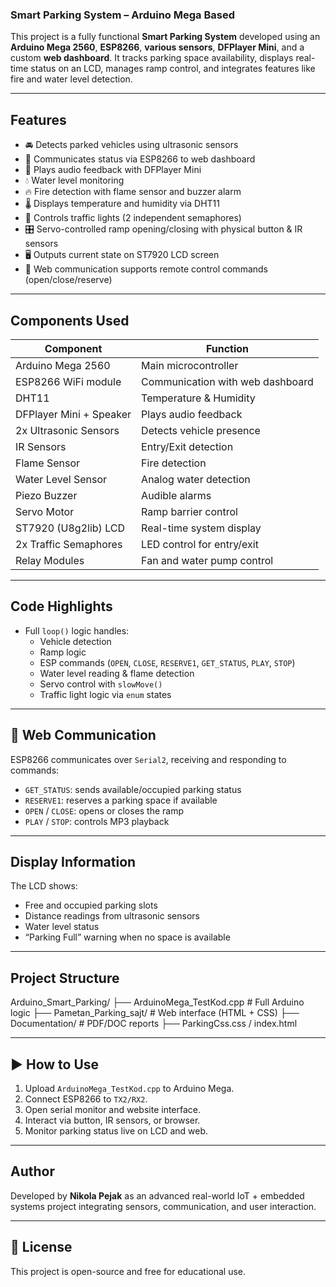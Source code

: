 ### Smart Parking System – Arduino Mega Based ###

This project is a fully functional **Smart Parking System** developed using an **Arduino Mega 2560**, **ESP8266**, **various sensors**, **DFPlayer Mini**, and a custom **web dashboard**. It tracks parking space availability, displays real-time status on an LCD, manages ramp control, and integrates features like fire and water level detection.

-----------------------------------------------------------------------------

## Features ##

- 🚘 Detects parked vehicles using ultrasonic sensors
- 📡 Communicates status via ESP8266 to web dashboard
- 🎵 Plays audio feedback with DFPlayer Mini
- 💧 Water level monitoring
- 🔥 Fire detection with flame sensor and buzzer alarm
- 🌡️ Displays temperature and humidity via DHT11
- 🚦 Controls traffic lights (2 independent semaphores)
- 🎛️ Servo-controlled ramp opening/closing with physical button & IR sensors
- 🖥️ Outputs current state on ST7920 LCD screen
- 🔄 Web communication supports remote control commands (open/close/reserve)

-----------------------------------------------------------------------------

## Components Used ## 

| Component              | Function                              |
|------------------------|---------------------------------------|
| Arduino Mega 2560      | Main microcontroller                  |
| ESP8266 WiFi module    | Communication with web dashboard      |
| DHT11                  | Temperature & Humidity                |
| DFPlayer Mini + Speaker| Plays audio feedback                  |
| 2x Ultrasonic Sensors  | Detects vehicle presence              |
| IR Sensors             | Entry/Exit detection                  |
| Flame Sensor           | Fire detection                        |
| Water Level Sensor     | Analog water detection                |
| Piezo Buzzer           | Audible alarms                        |
| Servo Motor            | Ramp barrier control                  |
| ST7920 (U8g2lib) LCD   | Real-time system display              |
| 2x Traffic Semaphores  | LED control for entry/exit            |
| Relay Modules          | Fan and water pump control            |

---

## Code Highlights ##

- Full `loop()` logic handles:
  - Vehicle detection
  - Ramp logic
  - ESP commands (`OPEN`, `CLOSE`, `RESERVE1`, `GET_STATUS`, `PLAY`, `STOP`)
  - Water level reading & flame detection
  - Servo control with `slowMove()`
  - Traffic light logic via `enum` states

---

## 📡 Web Communication

ESP8266 communicates over `Serial2`, receiving and responding to commands:
- `GET_STATUS`: sends available/occupied parking status
- `RESERVE1`: reserves a parking space if available
- `OPEN` / `CLOSE`: opens or closes the ramp
- `PLAY` / `STOP`: controls MP3 playback

---

## Display Information ##

The LCD shows:
- Free and occupied parking slots
- Distance readings from ultrasonic sensors
- Water level status
- “Parking Full” warning when no space is available

---

## Project Structure ##
Arduino_Smart_Parking/
├── ArduinoMega_TestKod.cpp # Full Arduino logic
├── Pametan_Parking_sajt/ # Web interface (HTML + CSS)
├── Documentation/ # PDF/DOC reports
├── ParkingCss.css / index.html


---

## ▶️ How to Use

1. Upload `ArduinoMega_TestKod.cpp` to Arduino Mega.
2. Connect ESP8266 to `TX2/RX2`.
3. Open serial monitor and website interface.
4. Interact via button, IR sensors, or browser.
5. Monitor parking status live on LCD and web.

---

## Author

Developed by **Nikola Pejak** as an advanced real-world IoT + embedded systems project integrating sensors, communication, and user interaction.

---

## 📃 License

This project is open-source and free for educational use.

